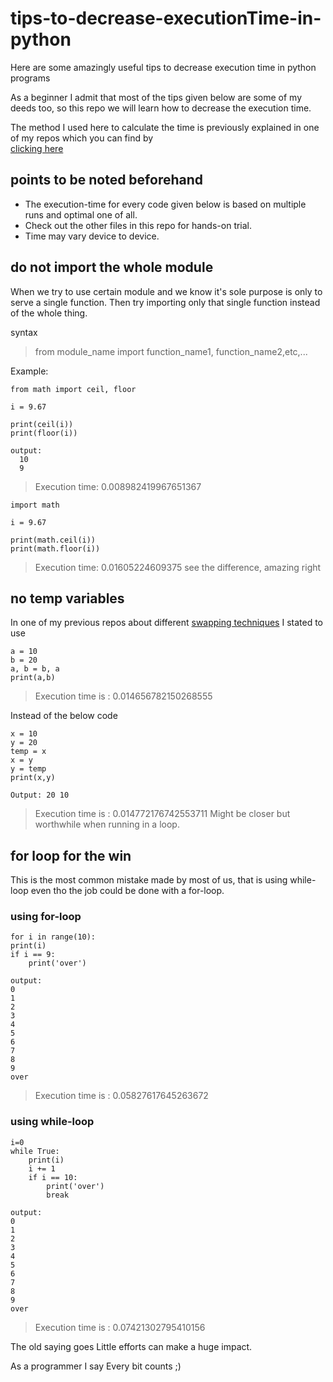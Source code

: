 # tips-to-decrease-executionTime-in-python
Here are some amazingly useful tips to decrease execution time in python programs

As a beginner I admit that most of the tips given below are some of my deeds too, so this repo we will learn how to decrease the execution time.

The method I used here to calculate the time is previously explained in one of my repos which you can find by<br>[clicking here](https://github.com/BhargavKadali39/Execution_time)
  
  
## points to be noted beforehand

 * The execution-time for every code given below is based on multiple runs and optimal one of all.
 * Check out the other files in this repo for hands-on trial.
 * Time may vary device to device.
 
## do not import the whole module
When we try to use certain module and we know it's sole purpose is only to serve a single function.
Then try importing only that single function instead of the whole thing.

syntax
> from module_name import function_name1, function_name2,etc,...

Example:

    from math import ceil, floor
    
    i = 9.67
    
    print(ceil(i))
    print(floor(i))
    
    output:
      10
      9
      
> Execution time: 0.008982419967651367

    import math
    
    i = 9.67
    
    print(math.ceil(i))
    print(math.floor(i))
    
> Execution time: 0.01605224609375
see the difference, amazing right


## no temp variables 
In one of my previous repos about different [swapping techniques](https://github.com/BhargavKadali39/Swapping_in_python) I stated to use <br>

    a = 10
    b = 20
    a, b = b, a
    print(a,b)
> Execution time is :  0.014656782150268555
 
Instead of the below code

    x = 10
    y = 20
    temp = x
    x = y
    y = temp
    print(x,y)
    
    Output: 20 10
> Execution time is : 0.014772176742553711
Might be closer but worthwhile when running in a loop.

## for loop for the win
This is the most common mistake made by most of us, that is using while-loop even tho the job could be done with a for-loop.
<h3>using for-loop</h3>

    
    for i in range(10):
    print(i)
    if i == 9:
        print('over')
        
    output:
    0
    1
    2
    3
    4
    5
    6
    7
    8
    9
    over
> Execution time is : 0.05827617645263672
    
<h3>using while-loop</h3>
    
    i=0
    while True:
        print(i)
        i += 1
        if i == 10:
            print('over')
            break
            
    output:
    0
    1
    2
    3
    4
    5
    6
    7
    8
    9
    over
> Execution time is : 0.07421302795410156

The old saying goes
Little efforts can  make a huge impact.

As a programmer I say
Every bit counts ;)
